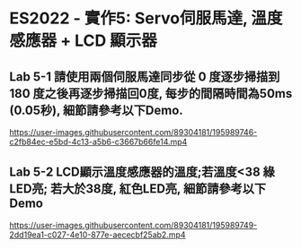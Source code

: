 
# ES2022 - 實作5: Servo伺服馬達, 溫度感應器 + LCD 顯示器

## Lab 5-1 請使用兩個伺服馬達同步從 0 度逐步掃描到 180 度之後再逐步掃描回0度, 每步的間隔時間為50ms (0.05秒), 細節請參考以下Demo.

https://user-images.githubusercontent.com/89304181/195989746-c2fb84ec-e5bd-4c13-a5b6-c3667b66fe14.mp4

## Lab 5-2 LCD顯示溫度感應器的溫度;若溫度<38 綠LED亮; 若大於38度, 紅色LED亮, 細節請參考以下Demo

https://user-images.githubusercontent.com/89304181/195989749-2dd19ea1-c027-4e10-877e-aececbf25ab2.mp4

